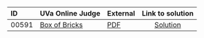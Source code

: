 | ID | UVa Online Judge | External | Link to solution |
|:---|:---|:---|:---:|
| 00591 | [Box of Bricks](https://onlinejudge.org/index.php?option=com_onlinejudge&Itemid=8&category=623&page=show_problem&problem=532) | [PDF](https://onlinejudge.org/external/5/591.pdf) | [Solution](https%3A//github.com/versenyi98/programming-contests/tree/master/UVa%20Online%20Judge/00591%2520-%2520Box%2520of%2520Bricks)|
